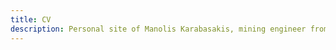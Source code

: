 ```yaml
---
title: CV
description: Personal site of Manolis Karabasakis, mining engineer from Athens, Greece
---
```

